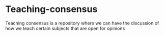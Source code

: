 # Teaching-consensus
Teaching consensus is a repository where we can have the discussion of how we teach certain subjects that are open for opinions
